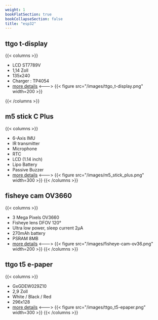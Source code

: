 ```yaml
---
weight: 1
bookFlatSection: true
bookCollapseSection: false
title: "esp32"
---
```

## ttgo t-display

{{< columns >}} 
* LCD ST7789V
* 1,14 Zoll
* 135x240
* Charger : TP4054
* [more details](/docs/microcontrollers/esp32/ttgo-t-display)
<--->
{{< figure src="/images/ttgo_t-display.png" width=200 >}}

{{< /columns >}}

## m5 stick C Plus

{{< columns >}} 
* 6-Axis IMU
* IR transmitter
* Microphone
* RTC
* LCD (1.14 inch)
* Lipo Battery
* Passive Buzzer
* [more details](/docs/microcontrollers/esp32/m5stick-plus)
<--->
{{< figure src="/images/m5_stick_plus.png" width=300 >}}
{{< /columns >}}


## fisheye cam OV3660

{{< columns >}} 
* 3 Mega Pixels OV3660
* Fisheye lens DFOV 120°
* Ultra low power, sleep current 2μA
* 270mAh battery
* PSRAM 8MB
* [more details](/docs/microcontrollers/esp32/fisheye-cam-ov36)
<--->
{{< figure src="/images/fisheye-cam-ov36.png" width=200 >}}
{{< /columns >}}

## ttgo t5 e-paper

{{< columns >}} 
* GxGDEW029Z10
* 2,9 Zoll
* White / Black / Red
* 296x128
* [more details](/docs/microcontrollers/esp32/ttgo-t5-epaper)
<--->
{{< figure src="/images/ttgo_t5-epaper.png" width=300 >}}
{{< /columns >}}
